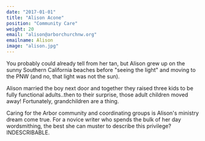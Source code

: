 ```yaml
---
date: "2017-01-01"
title: "Alison Acone"
position: "Community Care"
weight: 20
email: "alison@arborchurchnw.org"
emailname: Alison
image: "alison.jpg"
---
```


You probably could already tell from her tan, but Alison grew up on the sunny Southern California beaches before "seeing the light" and moving to the PNW (and no, that light was not the sun).

Alison married the boy next door and together they raised three kids to be fully functional adults..then to their surprise, those adult children moved away! Fortunately, grandchildren are a thing.

Caring for the Arbor community and coordinating groups is Alison's ministry dream come true. For a novice writer who spends the bulk of her day wordsmithing, the best she can muster to describe this privilege? INDESCRIBABLE.

